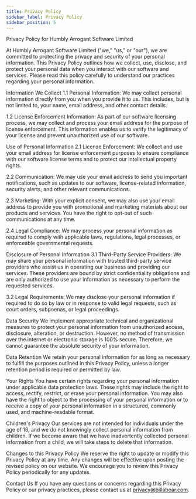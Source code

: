 ```yaml
---
title: Privacy Policy
sidebar_label: Privacy Policy
sidebar_position: 5
---
```

Privacy Policy for Humbly Arrogant Software Limited


At Humbly Arrogant Software Limited ("we," "us," or "our"), we are committed to protecting the privacy and security of your personal information. This Privacy Policy outlines how we collect, use, disclose, and protect your personal data when you interact with our software and services. Please read this policy carefully to understand our practices regarding your personal information.

Information We Collect
1.1 Personal Information: We may collect personal information directly from you when you provide it to us. This includes, but is not limited to, your name, email address, and other contact details.

1.2 License Enforcement Information: As part of our software licensing process, we may collect and process your email address for the purpose of license enforcement. This information enables us to verify the legitimacy of your license and prevent unauthorized use of our software.

Use of Personal Information
2.1 License Enforcement: We collect and use your email address for license enforcement purposes to ensure compliance with our software license terms and to protect our intellectual property rights.

2.2 Communication: We may use your email address to send you important notifications, such as updates to our software, license-related information, security alerts, and other relevant communications.

2.3 Marketing: With your explicit consent, we may also use your email address to provide you with promotional and marketing materials about our products and services. You have the right to opt-out of such communications at any time.

2.4 Legal Compliance: We may process your personal information as required to comply with applicable laws, regulations, legal processes, or enforceable governmental requests.

Disclosure of Personal Information
3.1 Third-Party Service Providers: We may share your personal information with trusted third-party service providers who assist us in operating our business and providing our services. These providers are bound by strict confidentiality obligations and are only authorized to use your information as necessary to perform the requested services.

3.2 Legal Requirements: We may disclose your personal information if required to do so by law or in response to valid legal requests, such as court orders, subpoenas, or legal proceedings.

Data Security
We implement appropriate technical and organizational measures to protect your personal information from unauthorized access, disclosure, alteration, or destruction. However, no method of transmission over the internet or electronic storage is 100% secure. Therefore, we cannot guarantee the absolute security of your information.

Data Retention
We retain your personal information for as long as necessary to fulfill the purposes outlined in this Privacy Policy, unless a longer retention period is required or permitted by law.

Your Rights
You have certain rights regarding your personal information under applicable data protection laws. These rights may include the right to access, rectify, restrict, or erase your personal information. You may also have the right to object to the processing of your personal information or to receive a copy of your personal information in a structured, commonly used, and machine-readable format.

Children's Privacy
Our services are not intended for individuals under the age of 16, and we do not knowingly collect personal information from children. If we become aware that we have inadvertently collected personal information from a child, we will take steps to delete that information.

Changes to this Privacy Policy
We reserve the right to update or modify this Privacy Policy at any time. Any changes will be effective upon posting the revised policy on our website. We encourage you to review this Privacy Policy periodically for any updates.

Contact Us
If you have any questions or concerns regarding this Privacy Policy or our privacy practices, please contact us at privacy@billabear.com.